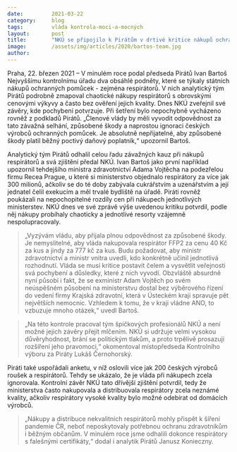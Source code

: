 ```yaml
---
date:         2021-03-22
category:     blog
tags:         vláda kontrola-moci-a-mocných
layout:       post
title:        "NKÚ se připojilo k Pirátům v drtivé kritice nákupů ochranných pomůcek. Vláda musí vyvodit odpovědnost za způsobené škody, upozorňuje předseda Pirátů Bartoš"
image:        /assets/img/articles/2020/bartos-team.jpg
author:       
---
```





Praha, 22. březen 2021 – V minulém roce podal předseda Pirátů Ivan Bartoš Nejvyššímu kontrolnímu úřadu dva obsáhlé podněty, které se týkaly státních nákupů ochranných pomůcek - zejména respirátorů. V nich analytický tým Pirátů podrobně zmapoval chaotické nákupy respirátorů s obrovskými cenovými výkyvy a často bez ověření jejich kvality. Dnes NKÚ zveřejnil své závěry, kde pochybení potvrzuje. Při šetření bylo nepochybně vycházeno rovněž z podkladů Pirátů. „Členové vlády by měli vyvodit odpovědnost za tato závažná selhání, způsobené škody a naprostou ignoraci českých výrobců ochranných pomůcek. Je absolutně nepřijatelné, aby způsobené škody platil běžný poctivý daňový poplatník,“ upozornil Bartoš.


Analytický tým Pirátů odhalil celou řadu závažných kauz při nákupů respirátorů a svá zjištění předal NKÚ. Ivan Bartoš jako první například upozornil tehdejšího ministra zdravotnictví Adama Vojtěcha na podezřelou firmu Recea Prague, u které si ministerstvo objednalo respirátory za více jak 300 milionů, ačkoliv se do té doby zabývala cukrářstvím a uzenářstvím a její jednatel čelil exekucím a měl trvalé bydliště na úřadě. Piráti rovněž poukázali na nepochopitelné rozdíly cen při nákupech jednotlivých ministerstev. NKÚ dnes ve své zprávě výše uvedenou kritiku potvrdil, podle něj nákupy probíhaly chaoticky a jednotlivé resorty vzájemně nespolupracovaly.


> „Vyzývám vládu, aby přijala plnou odpovědnost za způsobené škody. Je nemyslitelné, aby vláda nakupovala respirátor FFP2 za cenu 40 Kč za kus a jindy za 777 kč za kus. Budu požadovat, aby ministr zdravotnictví a ministr vnitra uvedli, kdo konkrétně učinil jednotlivá rozhodnutí. Vláda se musí kritice postavit čelem a vysvětlit veřejnosti svá pochybení a důsledky, které z nich vyvodí. Obzvláště absurdně nyní působí i fakt, že se exministr Adam Vojtěch po svém neúspěšném působení na ministerstvu dostal bez výběrového řízení do vedení firmy Krajská zdravotní, která v Ústeckém kraji spravuje pět největších nemocnic. Vzhledem k tomu, že v kraji vládne ANO, to vzbuzuje mnoho otázek,“ uvedl Bartoš.


> „Na této kontrole pracoval tým špičkových profesionálů NKÚ a není možné jejich závěry přejít mlčením. NKÚ si udržuje velmi vysokou důvěryhodnost, brání se politickým tlakům, a proto trpělivě prosazuji rozšíření jeho pravomoci,“ okomentoval místopředseda Kontrolního výboru za Piráty Lukáš Černohorský.


Piráti také uspořádali anketu, v níž oslovili více jak 200 českých výrobců roušek a respirátorů. Tehdy se ukázalo, že je vláda při nákupech zcela ignorovala. Kontrolní závěr NKÚ tato dřívější zjištění potvrdil, tedy že ministerstva často nakupovala a distribuovala respirátory zcela neznámé kvality, ačkoliv respirátory vysoké kvality bylo možné odebírat od domácích výrobců. 

> „Nákupy a distribuce nekvalitních respirátorů mohly přispět k šíření pandemie ČR, neboť neposkytovaly potřebnou ochranu zdravotníkům i běžným občanům. V minulém roce jsme odhalili dokonce respirátory s falešnými certifikáty,“ dodal i analytik Pirátů Janusz Konieczny.
